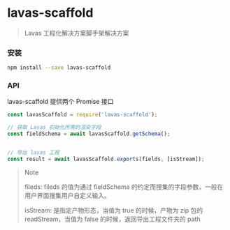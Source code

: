 # lavas-scaffold

> Lavas 工程化解决方案脚手架解决方案

### 安装

```bash
npm install --save lavas-scaffold
```

### API

lavas-scaffold 提供两个 Promise 接口

```js
const lavasScaffold = require('lavas-scaffold');

// 获取 Lavas 初始化所需的渲染字段
const fieldSchema = await lavasScaffold.getSchema();


// 导出 lavas 工程
const result = await lavasScaffold.exports(fields, [isStream]);
```

> Note
> 
> fileds: fileds 的值为通过 fieldSchema 的约定而搜集的字段参数，一般在用户界面搜集用户自定义输入。
>
> isStream: 是指定产物形态，当值为 true 的时候，产物为 zip 包的 readStream，当值为 false 的时候，返回导出工程文件夹的 path

